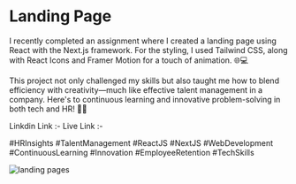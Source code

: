 
# Landing Page 

I recently completed an assignment where I created a landing page using React with the Next.js framework. For the styling, I used Tailwind CSS, along with React Icons and Framer Motion for a touch of animation. 🌐💻

This project not only challenged my skills but also taught me how to blend efficiency with creativity—much like effective talent management in a company. Here's to continuous learning and innovative problem-solving in both tech and HR! 🚀🔧

Linkdin Link :-
Live Link :- 

#HRInsights #TalentManagement #ReactJS #NextJS #WebDevelopment #ContinuousLearning #Innovation #EmployeeRetention #TechSkills

![landing pages](https://github.com/user-attachments/assets/9b532ec5-0c3c-428b-81ef-e1b429050c9c)













